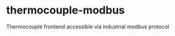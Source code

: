 thermocouple-modbus
===================

Thermocouple frontend accessible via industrial modbus protocol
